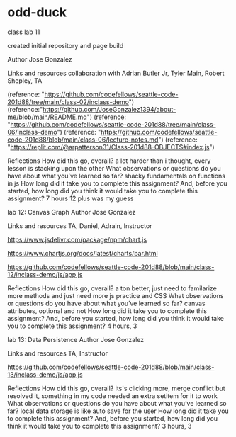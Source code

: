 # odd-duck
class lab 11

created initial repository and page build

Author
Jose Gonzalez

Links and resources
collaboration with Adrian Butler Jr, Tyler Main, Robert Shepley, TA

(reference: "https://github.com/codefellows/seattle-code-201d88/tree/main/class-02/inclass-demo") (reference:"https://github.com/JoseGonzalez1394/about-me/blob/main/README.md") (reference: "https://github.com/codefellows/seattle-code-201d88/tree/main/class-06/inclass-demo") (reference: "https://github.com/codefellows/seattle-code-201d88/blob/main/class-06/lecture-notes.md") (reference: "https://replit.com/@arpatterson31/Class-201d88-OBJECTS#index.js")

Reflections
How did this go, overall? a lot harder than i thought, every lesson is stacking upon the other What observations or questions do you have about what you’ve learned so far? shacky fundamentals on functions in js How long did it take you to complete this assignment? And, before you started, how long did you think it would take you to complete this assignment? 7 hours 12 plus was my guess

lab 12: Canvas Graph
Author
Jose Gonzalez

Links and resources
TA, Daniel, Adrain, Instructor

https://www.jsdelivr.com/package/npm/chart.js

https://www.chartjs.org/docs/latest/charts/bar.html

https://github.com/codefellows/seattle-code-201d88/blob/main/class-12/inclass-demo/js/app.js

Reflections
How did this go, overall? 
a ton better, just need to familarize more methods and  just need more js practice and CSS 
What observations or questions do you have about what you’ve learned so far? 
canvas attributes, optional and not 
How long did it take you to complete this assignment? And, before you started, how long did you think it would take you to complete this assignment?
 4 hours, 3

lab 13: Data Persistence
Author
Jose Gonzalez

Links and resources
TA, Instructor

https://github.com/codefellows/seattle-code-201d88/blob/main/class-13/inclass-demo/js/app.js

Reflections
How did this go, overall? 
its's clicking more, merge conflict but resolved it, something in my code needed an extra setitem for it to work  
What observations or questions do you have about what you’ve learned so far? 
local data storage is like auto save for the user
How long did it take you to complete this assignment? And, before you started, how long did you think it would take you to complete this assignment?
3 hours, 3

